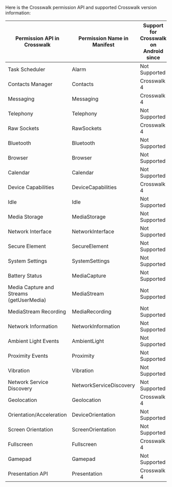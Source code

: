 Here is the Crosswalk permission API and supported Crosswalk version information:

|Permission API in Crosswalk|Permission Name in Manifest|Support for Crosswalk on Android since |Support for Crosswalk on Tizen since |
-------------|--------------|--------------|--------------
|Task Scheduler|Alarm|Not Supported||
|Contacts Manager|Contacts|Crosswalk 4||
|Messaging|Messaging|Crosswalk 4||
|Telephony|Telephony|Not Supported||
|Raw Sockets|RawSockets|Crosswalk 4||
|Bluetooth|Bluetooth|Not Supported||
|Browser|Browser|Not Supported||
|Calendar|Calendar|Not Supported||
|Device Capabilities|DeviceCapabilities|Crosswalk 4||
|Idle|Idle|Not Supported||
|Media Storage|MediaStorage|Not Supported||
|Network Interface|NetworkInterface|Not Supported||
|Secure Element|SecureElement|Not Supported||
|System Settings|SystemSettings|Not Supported||
|Battery Status|MediaCapture|Not Supported||
|Media Capture and Streams (getUserMedia)|MediaStream|Not Supported||
|MediaStream Recording|MediaRecording|Not Supported||
|Network Information|NetworkInformation|Not Supported||
|Ambient Light Events|AmbientLight|Not Supported||
|Proximity Events|Proximity|Not Supported||
|Vibration|Vibration|Not Supported||
|Network Service Discovery|NetworkServiceDiscovery|Not Supported||
|Geolocation|Geolocation|Crosswalk 4||
|Orientation/Acceleration|DeviceOrientation|Not Supported||
|Screen Orientation|ScreenOrientation|Not Supported||
|Fullscreen|Fullscreen|Crosswalk 4||
|Gamepad|Gamepad|Not Supported||
|Presentation API|Presentation|Crosswalk 4||